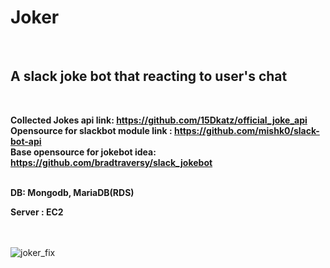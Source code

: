 <h1>Joker</h1><br>
<h2>A slack joke bot that reacting to user's chat </h2><br>

<b>Collected Jokes api link: https://github.com/15Dkatz/official_joke_api<br>
Opensource for slackbot module link : https://github.com/mishk0/slack-bot-api<br>
Base opensource for jokebot idea: https://github.com/bradtraversy/slack_jokebot<br><br> 
  
DB: Mongodb, MariaDB(RDS)</b><br>

<b>Server :  EC2</b><br><br><br>


![joker_fix](https://user-images.githubusercontent.com/39256000/58455581-0ce84100-815d-11e9-833c-90c7af08f52f.jpg)
